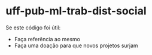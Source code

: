 # uff-pub-ml-trab-dist-social

Se este código foi útil:
- Faça referência ao mesmo
- Faça uma doação para que novos projetos surjam
